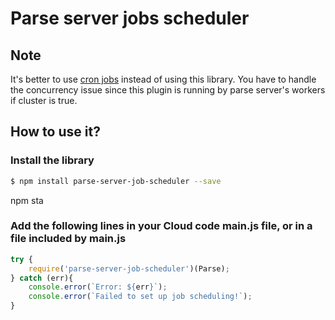 # Parse server jobs scheduler

## Note 
It's better to use [cron jobs](https://docs.parseplatform.org/cloudcode/guide/#scheduling-a-job) instead of using this library.
You have to handle the concurrency issue since this plugin is running by parse server's workers if cluster is true.

## How to use it?

### Install the library

```sh
$ npm install parse-server-job-scheduler --save
```
npm sta
### Add the following lines in your Cloud code main.js file, or in a file included by main.js

```js
try {
    require('parse-server-job-scheduler')(Parse);
} catch (err){
    console.error(`Error: ${err}`);
    console.error(`Failed to set up job scheduling!`);
}
```
